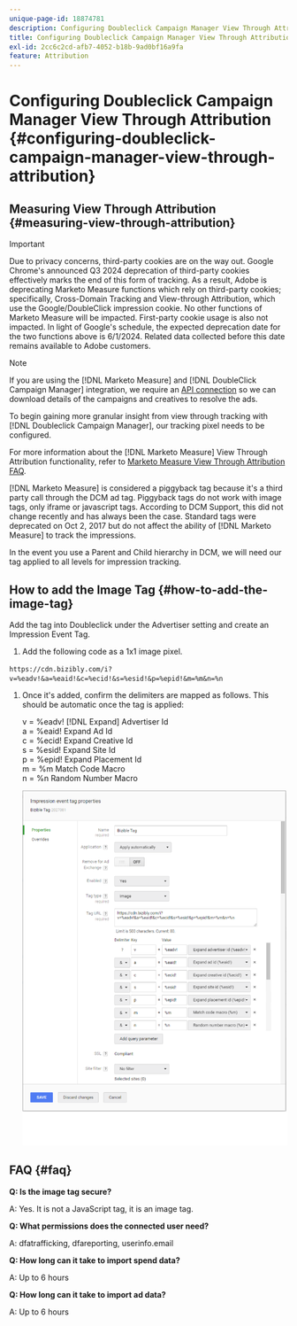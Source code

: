 ```yaml
---
unique-page-id: 18874781
description: Configuring Doubleclick Campaign Manager View Through Attribution - [!DNL Marketo Measure]
title: Configuring Doubleclick Campaign Manager View Through Attribution
exl-id: 2cc6c2cd-afb7-4052-b18b-9ad0bf16a9fa
feature: Attribution
---
```

# Configuring Doubleclick Campaign Manager View Through Attribution {#configuring-doubleclick-campaign-manager-view-through-attribution}

## Measuring View Through Attribution {#measuring-view-through-attribution}

>[!IMPORTANT]
>
>Due to privacy concerns, third-party cookies are on the way out. Google Chrome's announced Q3 2024 deprecation of third-party cookies effectively marks the end of this form of tracking. As a result, Adobe is deprecating Marketo Measure functions which rely on third-party cookies; specifically, Cross-Domain Tracking and View-through Attribution, which use the Google/DoubleClick impression cookie. No other functions of Marketo Measure will be impacted. First-party cookie usage is also not impacted. In light of Google's schedule, the expected deprecation date for the two functions above is 6/1/2024. Related data collected before this date remains available to Adobe customers.

>[!NOTE]
>
>If you are using the [!DNL Marketo Measure] and [!DNL DoubleClick Campaign Manager] integration, we require an [API connection](/help/api-connections/utilizing-marketo-measures-api-connections/integrated-ad-platforms.md#how-to-connect-ad-platforms) so we can download details of the campaigns and creatives to resolve the ads.

To begin gaining more granular insight from view through tracking with [!DNL Doubleclick Campaign Manager], our tracking pixel needs to be configured.

For more information about the [!DNL Marketo Measure] View Through Attribution functionality, refer to [Marketo Measure View Through Attribution FAQ](/help/advanced-marketo-measure-features/view-through-attribution/marketo-measure-view-through-attribution-faq.md).

[!DNL Marketo Measure] is considered a piggyback tag because it's a third party call through the DCM ad tag. Piggyback tags do not work with image tags, only iframe or javascript tags. According to DCM Support, this did not change recently and has always been the case. Standard tags were deprecated on Oct 2, 2017 but do not affect the ability of [!DNL Marketo Measure] to track the impressions.

In the event you use a Parent and Child hierarchy in DCM, we will need our tag applied to all levels for impression tracking.

## How to add the Image Tag {#how-to-add-the-image-tag}

Add the tag into Doubleclick under the Advertiser setting and create an Impression Event Tag.

1. Add the following code as a 1x1 image pixel.

`https://cdn.bizibly.com/i?v=%eadv!&a=%eaid!&c=%ecid!&s=%esid!&p=%epid!&m=%m&n=%n`

1. Once it's added, confirm the delimiters are mapped as follows. This should be automatic once the tag is applied:

   v = %eadv! [!DNL Expand] Advertiser Id\
   a = %eaid! Expand Ad Id\
   c = %ecid! Expand Creative Id\
   s = %esid! Expand Site Id\
   p = %epid! Expand Placement Id\
   m = %m Match Code Macro\
   n = %n Random Number Macro

   ![](assets/1.png)

## FAQ {#faq}

**Q: Is the image tag secure?**

A: Yes. It is not a JavaScript tag, it is an image tag.

**Q: What permissions does the connected user need?**

A: dfatrafficking, dfareporting, userinfo.email

**Q: How long can it take to import spend data?**

A: Up to 6 hours

**Q: How long can it take to import ad data?**

A: Up to 6 hours
